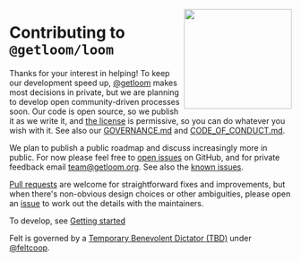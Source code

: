 [<img src="/src/loom.png" align="right" width="192" height="178">](https://getloom.org)

# Contributing to `@getloom/loom`

Thanks for your interest in helping!
To keep our development speed up,
[@getloom](https://github.com/getloom) makes most decisions in private,
but we are planning to develop open community-driven processes soon.
Our code is open source, so we publish it as we write it,
and [the license](LICENSE) is permissive, so you can do whatever you wish with it.
See also our [GOVERNANCE.md](GOVERNANCE.md)
and [CODE_OF_CONDUCT.md](CODE_OF_CONDUCT.md).

We plan to publish a public roadmap and discuss increasingly more in public.
For now please feel free to
[open issues](https://github.com/getloom/loom/issues) on GitHub,
and for private feedback email [team@getloom.org](mailto:team@getloom.org).
See also the [known issues](https://www.loom.dev/docs/guide/user/known-issues).

[Pull requests](https://github.com/getloom/loom/pulls)
are welcome for straightforward fixes and improvements,
but when there's non-obvious design choices or other ambiguities,
please open an [issue](https://github.com/getloom/loom/issues)
to work out the details with the maintainers.

To develop, see [Getting started](https://loom.dev/docs/guide/admin/getting-started)

Felt is governed by a
[Temporary Benevolent Dictator (TBD)](GOVERNANCE.md)
under [@feltcoop](https://github.com/feltcoop).
